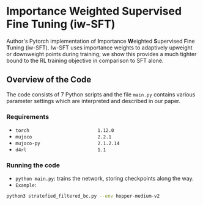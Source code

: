 # Importance Weighted Supervised Fine Tuning (iw-SFT)

Author's Pytorch implementation of **I**mportance **W**eighted **S**upervised **F**ine **T**uning (iw-SFT). Iw-SFT uses importance weights to adaptively upweight or downweight points during training; we show this provides a much tighter bound to the RL training objective in comparison to SFT alone.


## Overview of the Code
The code consists of 7 Python scripts and the file `main.py` contains various parameter settings which are interpreted and described in our paper.
### Requirements
- `torch                         1.12.0`
- `mujoco                        2.2.1`
- `mujoco-py                     2.1.2.14`
- `d4rl                          1.1`

### Running the code
- `python main.py`: trains the network, storing checkpoints along the way.
- `Example`: 
```bash
python3 stratefied_filtered_bc.py --env hopper-medium-v2
```
